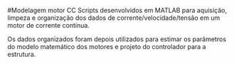 #Modelagem motor CC
Scripts desenvolvidos em MATLAB para aquisição, limpeza e organização dos dados de corrente/velocidade/tensão em um motor de corrente contínua.

Os dados organizados foram depois utilizados para estimar os parâmetros do modelo matemático dos motores e projeto do controlador para a estrutura.
